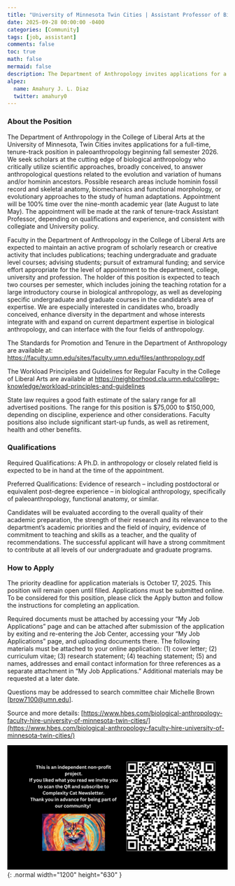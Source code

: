 ```yaml
---
title: "University of Minnesota Twin Cities | Assistant Professor of Biological Anthropology"
date: 2025-09-28 00:00:00 -0400
categories: [Community]
tags: [job, assistant]
comments: false
toc: true
math: false
mermaid: false
description: The Department of Anthropology invites applications for a tenure-track Assistant Professor in Biological Anthropology (Paleoanthropology), starting Fall 2026. 
alpez:
  name: Amahury J. L. Diaz
  twitter: amahury0
---
```

### About the Position
The Department of Anthropology in the College of Liberal Arts at the University of Minnesota, Twin Cities invites applications for a full-time, tenure-track position in paleoanthropology beginning fall semester 2026. We seek scholars at the cutting edge of biological anthropology who critically utilize scientific approaches, broadly conceived, to answer anthropological questions related to the evolution and variation of humans and/or hominin ancestors. Possible research areas include hominin fossil record and skeletal anatomy, biomechanics and functional morphology, or evolutionary approaches to the study of human adaptations. Appointment will be 100% time over the nine-month academic year (late August to late May). The appointment will be made at the rank of tenure-track Assistant Professor, depending on qualifications and experience, and consistent with collegiate and University policy. 

Faculty in the Department of Anthropology in the College of Liberal Arts are expected to maintain an active program of scholarly research or creative activity that includes publications; teaching undergraduate and graduate level courses; advising students; pursuit of extramural funding; and service effort appropriate for the level of appointment to the department, college, university and profession. The holder of this position is expected to teach two courses per semester, which includes joining the teaching rotation for a large introductory course in biological anthropology, as well as developing specific undergraduate and graduate courses in the candidate’s area of expertise. We are especially interested in candidates who, broadly conceived, enhance diversity in the department and whose interests integrate with and expand on current department expertise in biological anthropology, and can interface with the four fields of anthropology. 

The Standards for Promotion and Tenure in the Department of Anthropology are available at: https://faculty.umn.edu/sites/faculty.umn.edu/files/anthropology.pdf 

The Workload Principles and Guidelines for Regular Faculty in the College of Liberal Arts are available at https://neighborhood.cla.umn.edu/college-knowledge/workload-principles-and-guidelines

State law requires a good faith estimate of the salary range for all advertised positions. The range for this position is $75,000 to $150,000, depending on discipline, experience and other considerations. Faculty positions also include significant start-up funds, as well as retirement, health and other benefits. 

### Qualifications
Required Qualifications: A Ph.D. in anthropology or closely related field is expected to be in hand at the time of the appointment.

Preferred Qualifications: Evidence of research – including postdoctoral or equivalent post-degree experience – in biological anthropology, specifically of paleoanthropology, functional anatomy, or similar.

Candidates will be evaluated according to the overall quality of their academic preparation, the strength of their research and its relevance to the department’s academic priorities and the field of inquiry, evidence of commitment to teaching and skills as a teacher, and the quality of recommendations. The successful applicant will have a strong commitment to contribute at all levels of our undergraduate and graduate programs.

### How to Apply
The priority deadline for application materials is October 17, 2025. This position will remain open until filled. Applications must be submitted online. To be considered for this position, please click the Apply button and follow the instructions for completing an application.

Required documents must be attached by accessing your “My Job Applications” page and can be attached after submission of the application by exiting and re-entering the Job Center, accessing your “My Job Applications” page, and uploading documents there. The following materials must be attached to your online application: (1) cover letter; (2) curriculum vitae; (3) research statement; (4) teaching statement; (5) and names, addresses and email contact information for three references as a separate attachment in “My Job Applications.” Additional materials may be requested at a later date.

Questions may be addressed to search committee chair Michelle Brown [brow7100@umn.edu].

Source and more details: [https://www.hbes.com/biological-anthropology-faculty-hire-university-of-minnesota-twin-cities/](https://www.hbes.com/biological-anthropology-faculty-hire-university-of-minnesota-twin-cities/)

![Desktop View](/assets/img/fix/complexity-cat-newsletter.png){: .normal width="1200" height="630" }
